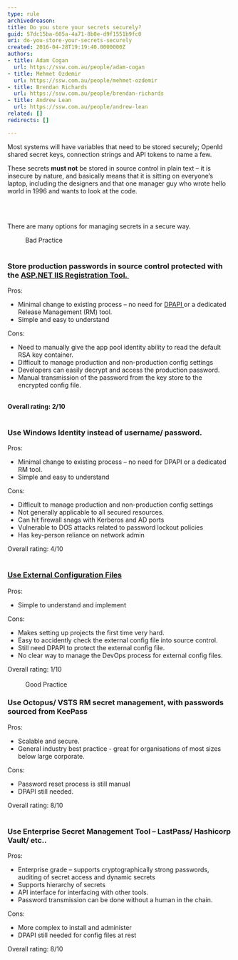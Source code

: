 ```yaml
---
type: rule
archivedreason: 
title: Do you store your secrets securely?
guid: 57dc15ba-605a-4a71-8b0e-d9f1551b9fc0
uri: do-you-store-your-secrets-securely
created: 2016-04-28T19:19:40.0000000Z
authors:
- title: Adam Cogan
  url: https://ssw.com.au/people/adam-cogan
- title: Mehmet Ozdemir
  url: https://ssw.com.au/people/mehmet-ozdemir
- title: Brendan Richards
  url: https://ssw.com.au/people/brendan-richards
- title: Andrew Lean
  url: https://ssw.com.au/people/andrew-lean
related: []
redirects: []

---
```



<p class="p1">​Most systems will have variables that need to be stored securely; OpenId shared secret keys, connection strings and API tokens to name a few. <br></p><p class="p1">These secrets <strong>must not</strong> be stored in source control in plain text – it is insecure by nature, and basically means that it is sitting on everyone’s laptop, including the designers and that one manager guy who wrote hello world in 1996 and wants to look at the code.</p>
<br><excerpt class='endintro'></excerpt><br>
<p>There are many options for managing secrets in a secure way.<br></p><dd class="ssw15-rteElement-FigureBad">Bad Practice​​<br><br></dd><h3 class="ssw15-rteElement-H3">Store production&#160;passwords in source control protected with the <a href="https&#58;//msdn.microsoft.com/en-us/library/zhhddkxy.aspx">ASP.NET IIS Registration Tool.&#160;</a></h3><p>Pros&#58;<br></p><ul><li>Minimal change to existing process – no need for <a href="https&#58;//msdn.microsoft.com/en-us/library/ms995355.aspx">DPAPI </a>or a dedicated Release&#160;Management (RM)&#160;tool.<br></li><li>Simple and easy to understand<br></li></ul>Cons&#58;<br><ul><li>Need to manually give the app pool identity ability to read the default RSA key container.<br></li><li>Difficult to manage production and non-production config settings<br></li><li>Developers can easily decrypt and access the production password.<br></li><li>Manual transmission of the password from the key store to the encrypted config file.<br></li></ul><br><div><strong>Overall rating&#58; 2/10</strong><br>&#160;<h3 class="ssw15-rteElement-H3">Use Windows Identity instead of username/ password.</h3>Pros&#58;<br><ul><li>Minimal change to existing process – no need for DPAPI or a dedicated RM tool.</li><li> Simple and easy to understand</li></ul>Cons&#58;<br><ul><li>​Difficult to manage production and non-production config settings</li><li>Not generally applicable to all secured resources.&#160;</li><li>Can hit firewall snags with Kerberos and AD ports</li><li>Vulnerable to DOS attacks related to password lockout policies<br></li><li>Has key-person reliance on network admin</li></ul>Overall rating&#58; 4/10<br>&#160;<h3 class="ssw15-rteElement-H3"><a href="https&#58;//docs.microsoft.com/en-us/aspnet/identity/overview/features-api/best-practices-for-deploying-passwords-and-other-sensitive-data-to-aspnet-and-azure">Use External Configuration Files​​​</a><div class="ms-rte-pasteremove" style="width&#58;1px;height&#58;1px;overflow&#58;hidden;"><span style="font-size&#58;11pt;font-family&#58;calibri, sans-serif;">https&#58;//docs.microsoft.com/en-us/aspnet/identity/overview/features-api/best-practices-for-deploying-passwords-and-other-sensitive-data-to-aspnet-and-azure<br>https&#58;//docs.microsoft.com/en-us/aspnet/identity/overview/features-api/best-practices-for-deploying-passwords-and-other-sensitive-data-to-aspnet-and-azure<br>​https&#58;//docs.microsoft.com/en-us/aspnet/identity/overview/features-api/best-practices-for-deploying-passwords-and-other-sensitive-data-to-aspnet-and-azure<span lang="EN-AU"><a href="https&#58;//docs.microsoft.com/en-us/aspnet/identity/overview/features-api/best-practices-for-deploying-passwords-and-other-sensitive-data-to-aspnet-and-azure">Use External Configuration Files</a></span></span></div></h3>Pros&#58;<br><ul><li>Simple to understand and implement<br></li></ul>Cons&#58;<br><ul><li>​Makes setting up projects the first time very hard.</li><li>Easy to accidently check the external config file into source control.</li><li>Still need DPAPI to protect the external config file.</li><li>No clear way to manage the DevOps process for external config files.</li></ul>Overall rating&#58; 1/10<br></div><div><br></div><div><dd class="ssw15-rteElement-FigureGood">Good Practice​<br></dd><h3 class="ssw15-rteElement-H3">Use Octopus/ VSTS RM secret management​​​, with passwords sourced from KeePass<br></h3>Pros&#58;<br><ul><li>Scalable and secure.<br></li><li>General industry best practice - great for organisations of most sizes below large corporate.<br></li></ul>Cons&#58;<br><ul><li>Password reset process is still manual<br></li><li>DPAPI still needed.<br></li></ul>Overall rating&#58; 8/10<br>&#160;<h3 class="ssw15-rteElement-H3">Use Enterprise Secret Management Tool – LastPas​​s/ Hashicorp Vault/ etc..</h3>Pros&#58;<br><ul><li>​​Enterprise grade – supports cryptographically strong passwords, auditing of secret access and dynamic secrets<br></li><li>Supports hierarchy​ of secrets<br></li><li>API interface for interfacing with other tools.<br></li><li>Password transmission can be done without a human in the chain.<br></li></ul><p>Cons&#58;<br></p><ul><li>​More complex to install and administer<br></li><li>​DPAPI still needed for config files at rest<br></li></ul>Overall rating&#58; 8/10<br><br></div>


